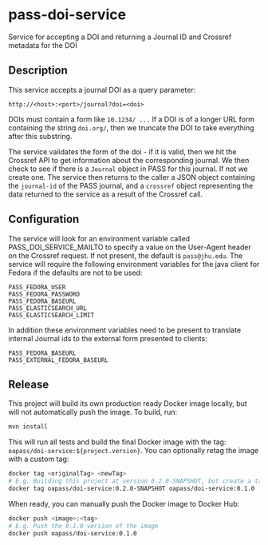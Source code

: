 # pass-doi-service

Service for accepting a DOI and returning a Journal ID and Crossref metadata for the DOI

## Description

This service accepts a journal DOI as a query parameter:

`http://<host>:<port>/journal?doi=<doi>`

DOIs must contain a form like `10.1234/ ...`
If a DOI is of a longer URL form containing the string `doi.org/`, then we truncate the DOI to take everything after
this substring.

The service validates the form of the doi - if it is valid, then we hit the Crossref API to get information about the
corresponding journal. We then check to see if there is a
`Journal` object in PASS for this journal. If not we create one. The service then returns to the caller a JSON object
containing the `journal-id` of the PASS journal, and a `crossref` object representing the data returned to the service
as a result of the Crossref call.

## Configuration

The service will look for an environment variable called PASS_DOI_SERVICE_MAILTO to specify a value on the User-Agent
header on the Crossref request. If not present, the default is
`pass@jhu.edu`. The service will require the following environment variables for the java client for Fedora if the
defaults are not to be used:

```
PASS_FEDORA_USER
PASS_FEDORA_PASSWORD
PASS_FEDORA_BASEURL
PASS_ELASTICSEARCH_URL
PASS_ELASTICSEARCH_LIMIT
```

In addition these environment variables need to be present to translate internal Journal ids to the external form
presented to clients:

```
PASS_FEDORA_BASEURL
PASS_EXTERNAL_FEDORA_BASEURL
```

## Release

This project will build its own production ready Docker image locally, but will not automatically push the image. To build, run:

``` sh
mvn install
```

This will run all tests and build the final Docker image with the tag: `oapass/doi-service:${project.version}`. You can optionally retag the image with a custom tag:

``` sh
docker tag <originalTag> <newTag>
# E.g. Building this project at version 0.2.0-SNAPSHOT, but create a tag for 0.1.0 version
docker tag oapass/doi-service:0.2.0-SNAPSHOT oapass/doi-service:0.1.0
```

When ready, you can manually push the Docker image to Docker Hub:

``` sh
docker push <image>:<tag>
# E.g. Push the 0.1.0 version of the image
docker push oapass/doi-service:0.1.0
```
